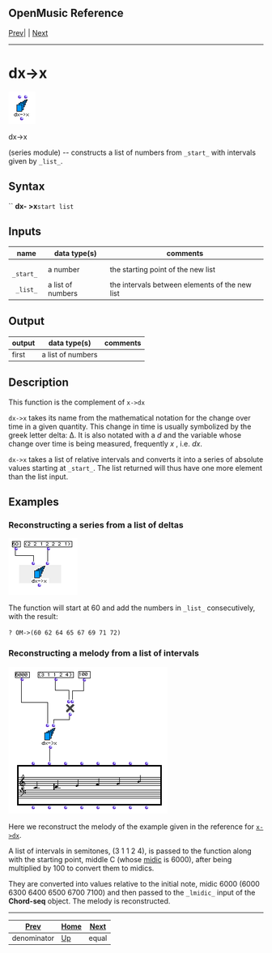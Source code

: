 OpenMusic Reference  
---  
[Prev](denominator)| | [Next](equal)  
  
* * *

# dx->x

![](figures/functions/series/dx-x.png)

  
  
dx->x  
  
(series module) \-- constructs a list of numbers from `_start_` with intervals
given by `_list_`.  

## Syntax

`` **dx- >x**` start list `

## Inputs

name| data type(s)| comments  
---|---|---  
` _start_`|  a number| the starting point of the new list  
` _list_`|  a list of numbers| the intervals between elements of the new list  
  
## Output

output| data type(s)| comments  
---|---|---  
first| a list of numbers|  
  
## Description

This function is the complement of `x->dx`

`dx->x` takes its name from the mathematical notation for the change over time
in a given quantity. This change in time is usually symbolized by the greek
letter delta: Δ. It is also notated with a _d_ and the variable whose change
over time is being measured, frequently _x_ , i.e. _dx_.

`dx->x` takes a list of relative intervals and converts it into a series of
absolute values starting at `_start_`. The list returned will thus have one
more element than the list input.

## Examples

### Reconstructing a series from a list of deltas

![](figures/functions/series/dx-xEX1.png)

The function will start at 60 and add the numbers in `_list_` consecutively,
with the result:

`? OM->(60 62 64 65 67 69 71 72)`

### Reconstructing a melody from a list of intervals

![](figures/functions/series/dx-xEX2.png)

Here we reconstruct the melody of the example given in the reference for
[`x->dx`](x-dx).

A list of intervals in semitones, (3 1 1 2 4), is passed to the function along
with the starting point, middle C (whose [midic](glossary#MIDIC) is
6000), after being multiplied by 100 to convert them to midics.

They are converted into values relative to the initial note, midic 6000 (6000
6300 6400 6500 6700 7100) and then passed to the `_lmidic_` input of the
**Chord-seq** object. The melody is reconstructed.

* * *

[Prev](denominator)| [Home](index)| [Next](equal)  
---|---|---  
denominator| [Up](funcref.main)| equal

